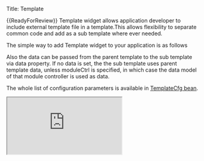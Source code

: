 Title: Template


{{ReadyForReview}}
Template widget allows application developer to include external template file in a template.This allows flexibility to separate common code and add as a sub template where ever needed.

The simple way to add Template widget to your application is as follows

<script src='http://snippets.ariatemplates.com/snippets/%VERSION%/widgets/template/Snippet.tpl' defer></script>

Also the data can be passed from the parent template to the sub template via data property. If no data is set, the the sub template uses parent template data, unless moduleCtrl is specified, in which case the data model of that module controller is used as data.

<script src='http://snippets.ariatemplates.com/snippets/%VERSION%/widgets/template/Snippet.tpl' defer></script>

The whole list of configuration parameters is available in [TemplateCfg bean](http://ariatemplates.com/api/#aria.widgets.CfgBeans:TemplateCfg).

<iframe class='samples' src='http://snippets.ariatemplates.com/samples/%VERSION%/widgets/template/' />

## Binding
The only property bindable for template is
* tooltip
For more information please read the article on [widget bindings](widget_bindings).